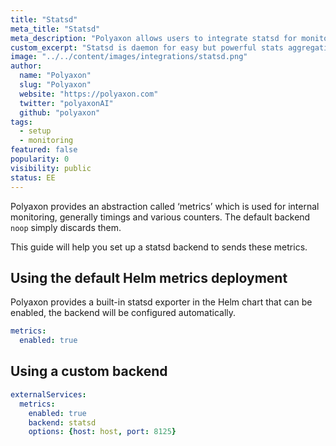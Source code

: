 ```yaml
---
title: "Statsd"
meta_title: "Statsd"
meta_description: "Polyaxon allows users to integrate statsd for monitoring."
custom_excerpt: "Statsd is daemon for easy but powerful stats aggregation."
image: "../../content/images/integrations/statsd.png"
author:
  name: "Polyaxon"
  slug: "Polyaxon"
  website: "https://polyaxon.com"
  twitter: "polyaxonAI"
  github: "polyaxon"
tags:
  - setup
  - monitoring
featured: false
popularity: 0
visibility: public
status: EE
---
```


Polyaxon provides an abstraction called ‘metrics’ which is used for internal monitoring, generally timings and various counters.
The default backend `noop` simply discards them.

This guide will help you set up a statsd backend to sends these metrics.

## Using the default Helm metrics deployment

Polyaxon provides a built-in statsd exporter in the Helm chart that can be enabled, the backend will be configured automatically.

```yaml
metrics:
  enabled: true
```

## Using a custom backend

```yaml
externalServices:
  metrics:
    enabled: true
    backend: statsd
    options: {host: host, port: 8125}
```
